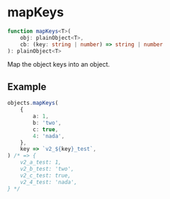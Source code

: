 # mapKeys

```ts
function mapKeys<T>(
    obj: plainObject<T>,
    cb: (key: string | number) => string | number
): plainObject<T>
```

Map the object keys into an object.

## Example

```ts
objects.mapKeys(
    {
        a: 1,
        b: 'two',
        c: true,
        4: 'nada',
    },
    key => `v2_${key}_test`,
) /* => {
    v2_a_test: 1,
    v2_b_test: 'two',
    v2_c_test: true,
    v2_4_test: 'nada',
} */
```
